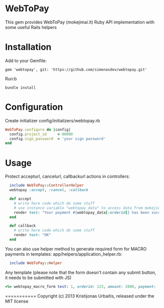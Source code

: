 WebToPay
===========

This gem provides WebToPay (mokejimai.lt) Ruby API implementation with some useful Rails helpers

Installation
===========

Add to your Gemfile:
```
gem 'webtopay', git: 'https://github.com/simonasdev/webtopay.git'
```
Run:b
```
bundle install
```

Configuration
===========

Create initializer
config/initializers/webtopay.rb

```ruby
WebToPay.configure do |config|
  config.project_id     = 00000
  config.sign_password  = 'your sign password'
end
```

Usage
===========

Protect accepturl, cancelurl, callbackurl actions in controllers:

```ruby
  include WebToPay::ControllerHelper
  webtopay :accept, :cancel, :callback

  def accept
    # write here code which do some stuff
    # use instance variable "webtopay_data" to access data from mokejimai.lt
    render text: "Your payment #{webtopay_data[:orderid]} has been successfully received. Thank you!"
  end

  def callback
    # write here code which do some stuff
    render text: "OK"
  end
```

You can also use helper method to generate required form for MACRO payments in templates:
app/helpers/application_helper.rb:
```ruby
  include WebToPay::Helper
```
Any template (please note that the form doesn't contain any submit button, it needs to be submitted with JS)
```ruby
<%= webtopay_macro_form test: 1, orderid: 123, amount: 2000, payment: 'vb', country: 'lt', paytext: "Billing for XX at the website XXX" %>

```

===========
Copyright (c) 2013 Kristijonas Urbaitis, released under the MIT license
